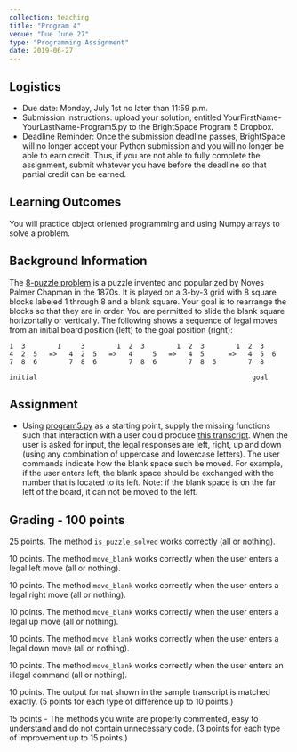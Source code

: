 ```yaml
---
collection: teaching
title: "Program 4"
venue: "Due June 27"
type: "Programming Assignment"
date: 2019-06-27
---
```


## Logistics
* Due date: Monday, July 1st no later than 11:59 p.m.
* Submission instructions: upload your solution, entitled YourFirstName-YourLastName-Program5.py to the BrightSpace Program 5 Dropbox.
* Deadline Reminder: Once the submission deadline passes, BrightSpace will no longer accept your
Python submission and you will no longer be able to earn credit.
Thus, if you are not able to fully complete the assignment, submit whatever you have before
the deadline so that partial credit can be earned.

## Learning Outcomes
You will practice object oriented programming and using Numpy arrays to solve a problem.

## Background Information
The [8-puzzle problem](https://en.wikipedia.org/wiki/15_puzzle) is a puzzle invented and popularized
by Noyes Palmer Chapman in the 1870s. It is played on a 3-by-3 grid with 8 square blocks labeled
1 through 8 and a blank square. Your goal is to rearrange the blocks so that they are in order.
You are permitted to slide the blank square horizontally or vertically. The following shows
a sequence of legal moves from an initial board position (left) to the goal position (right):
```
1  3        1     3        1  2  3        1  2  3        1  2  3
4  2  5   =>   4  2  5   =>   4     5   =>   4  5      =>   4  5  6
7  8  6        7  8  6        7  8  6        7  8  6        7  8

initial                                                      goal

```
## Assignment
* Using [program5.py](https://lgw2.github.io/teaching/csci127-summer-2019/assignments/program5.py)
as a starting point, supply the missing functions such that interaction with a user could produce
[this transcript](https://lgw2.github.io/teaching/csci127-summer-2019/assignments/program5_transcript.txt).
When the user is asked for input, the legal responses are left, right, up and down (using any combination of uppercase and lowercase letters).
The user commands indicate how the blank space such be moved. For example, if the user enters left, the blank space should be exchanged with the number that is located to its left. Note: if the blank space is on the far left of the board, it can not be moved to the left.

## Grading - 100 points
25 points. The method `is_puzzle_solved` works correctly (all or nothing).

10 points. The method `move_blank` works correctly when the user enters a legal left move (all or nothing).

10 points. The method `move_blank` works correctly when the user enters a legal right move (all or nothing).

10 points. The method `move_blank` works correctly when the user enters a legal up move (all or nothing).

10 points. The method `move_blank` works correctly when the user enters a legal down move (all or nothing).

10 points. The method `move_blank` works correctly when the user enters an illegal command (all or nothing).

10 points. The output format shown in the sample transcript is matched exactly. (5 points for each type of difference up to 10 points.)

15 points - The methods you write are properly commented, easy to understand and do not contain unnecessary code. (3 points for each type of improvement up to 15 points.)
